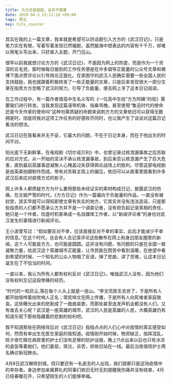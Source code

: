 ```yaml
---
title: 方方还是圆圆，这并不重要
date: 2020-04-3 23:11:18 +09:00
tags: 想法
key: hits_counter
---
```


其实在我的上一篇文章，我本就是希望可以将话题引入方方的《武汉日记》，只是笔力实在有限，写着写着发现已然偏题，虽然脑海中想表达的内容有千千万，却难以用笔头写出来，只好直入主题，开门见山。

很早以前我就想讨论方方的《武汉日记》，不是因为网上的热度，而是作为一个资深的五毛党，那时候每日接到的工作任务便是在许多倡导正能量的公众号文章和微博下面点赞评论以引导舆论正面化。在家困守的武汉人民确实需要一些全国人民的支持鼓励，我也就跟着积极转发了一些正能量的文章，只是后来发现很大一部分文章在指责方方忽略了武汉的努力，引导了负能量，便去网上寻了这本日记阅读。

在工作过程中，有一篇作者借高中生名义写的《一位高中生给“方方阿姨”的信》需要我们进行转发。当我发现这篇语带机锋、指桑骂槐，甚至使用“鲁迅时代的使命还是今天作家的使命吗”这种勿需质疑的命题来讽刺方方的文章依旧可以获得无数拥趸时，彻底将我对这项工作任务的好感败尽同时，也让我产生了谈谈对这篇日记看法的想法。

武汉日记在我看来并无不妥，它最大的问题，不在于日记本身，而在于他出生的时间不对。

阳光底下无新鲜事，在电视剧《切尔诺贝利》中，也曾记录过核泄漏事故之后苏联的应对方式，从一开始的坚决不承认核泄漏事故，到后来否认核泄漏产生了巨大危害，直到最后英雄事迹凝聚人心掩盖过失获得舆论战场上的胜利。尽管这部电视剧是由英美拍摄制作而成，带有对苏联主观上的偏见，依旧可以从故事里面看到许多武汉后来应对疫情方式的影子。

网上许多人都质疑方方为什么要用那些未经证实的素材构成日记，披露武汉的伤痛。在文娱严管的时代，《方方日记》作为一篇偏向于负能量的作品，一直没有被封禁，其实早就可以得知即使文章有失实的地方，它其实并没有违法造谣，只是那些指责的人们都不愿承认方方并不是一个调查记者，没有担负起记录真相的责任，她只是一个作者，恰逢时机客串成一名自媒体工作者，以“新闻评论者”的身份对武汉发生的事情进行新闻评论。

王小波曾写过：“假如要反对不幸，应该直接反对不幸的事实，此后才能减少不幸的信息。”在这个时代，总会有人去记录评论这些散布在网上和身边朋友圈里的新闻，这个人可能是方方，也可能是圆圆。这并没有问题，有问题的只是在全国一致凝聚力量，给武汉这个英雄城市正能量，让市民能在困苦中看到温暖，在绝望中看到希望的时候，一个知名的公众人物唱了反调，弹了悲曲，讲了苦难，让这本日记诞生在了不恰当的时间。

一直以来，我认为所有人都有权利反对《武汉日记》，唯独武汉人没有，因为他们没有权利忘记这段惨痛的经历。

“时代的一粒灰尘,落在每个人头上就是一座山。“李文亮医生去世了，于是所有人都开始喧哗着给吹哨人正名；常凯悼文在网上传播，于是所有人向死难者家庭致哀。这些曝光出来的悲剧成了一曲曲哀歌，而那些甚至连发声机会都没有人们，又有谁去关心呢？武汉是一座英雄的城市，武汉的人民是英雄的人民，大概英雄仍有知道乐观下那些隐藏着的悲剧的权利吧。

我不知道那些在网络背后对《武汉日记》指指点点的人们心中对疫情的真实感受如何，然而有幸出生在医生家庭的我知道。疫情刚开始时候，物资缺乏，指挥混乱，除夕夜忙碌在病房里的护士们没有足够的防护设施，晚上11点出来以后也只有冰凉的盒饭等着她们，他们委屈，哭泣，诉苦，却依旧站在一线。最后当夜值班护士两名确诊新冠肺炎。

4月8日武汉解除封城，但只要还有一名逝去的人出现，我们就都只是这场疫情中的幸存者。身边参加亲属葬礼的同事们依旧无时无刻提醒我伤痛并没有结束，4月已经春暖花开，只希望陌生的人们能够幸福。












